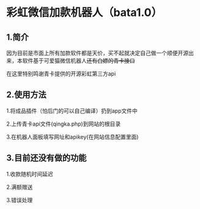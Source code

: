 # 彩虹微信加款机器人（bata1.0）

## 1.简介

因为目前是市面上所有加款软件都是天价，买不起就决定自己做一个顺便开源出来，本软件基于可爱猫微信机器人~~还有白嫖的青卡接口~~

在这里特别鸣谢青卡提供的开源彩虹第三方api

## 2.使用方法

1.将成品插件（怕后门的可以自己编译）扔到app文件中

2.上传青卡api文件(qingka.php)到网站的根目录

3.在机器人面板填写网址和apikey(在网站信息配置里面)

## 3.目前还没有做的功能

1.收款随机时间延迟

2.满额赠送

3.错误处理




